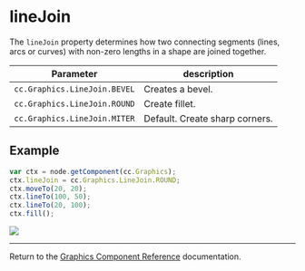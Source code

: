 # lineJoin

The `lineJoin` property determines how two connecting segments (lines, arcs or curves) with non-zero lengths in a shape are joined together.

| Parameter | description
| -------------- | ----------- |
| `cc.Graphics.LineJoin.BEVEL` | Creates a bevel.
| `cc.Graphics.LineJoin.ROUND` | Create fillet.
| `cc.Graphics.LineJoin.MITER` | Default. Create sharp corners.

## Example

```javascript
var ctx = node.getComponent(cc.Graphics);
ctx.lineJoin = cc.Graphics.LineJoin.ROUND;
ctx.moveTo(20, 20);
ctx.lineTo(100, 50);
ctx.lineTo(20, 100);
ctx.fill();
```

<a href="graphics/lineJoin.png"><img src="graphics/lineJoin.png"></a>

<hr>

Return to the [Graphics Component Reference](../../components/graphics.md) documentation.
